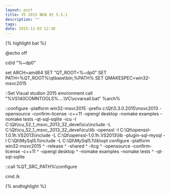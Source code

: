 ```yaml
---
layout: post
title: VS 2015 编译 Qt 5.5.1
description: ""
tags:
date: 2015-12-03 12:30
---
```


{% highlight bat %}

@echo off

cd/d "%~dp0"

set ARCH=amd64
SET "QT_ROOT=%~dp0"
SET PATH=%QT_ROOT%\qtbase\bin;%PATH%
SET QMAKESPEC=win32-msvc2015

::Set Visual studion 2015 environment
call "%VS140COMNTOOLS%..\..\VC\vcvarsall.bat" %arch%

::configure -platform win32-msvc2015 -prefix c:\Qt\5.3.0.2015\msvc2013 -opensource -confirm-license -c++11 -opengl desktop -nomake examples -nomake tests -qt-sql-sqlite -icu -I C:\Qt\icu_52_1_msvc_2013_32_devel\icu\include -L C:\Qt\icu_52_1_msvc_2013_32_devel\icu\lib -openssl -I C:\Qt\openssl-1.0.1h.VS2013\include -L C:\Qt\openssl-1.0.1h.VS2013\lib -plugin-sql-mysql -I C:\Qt\MySql5.1\include -L C:\Qt\MySql5.1\lib\opt
configure   -platform win32-msvc2015 ^
            -release ^
            -shared ^
            -ltcg ^
            -opensource -confirm-license -c++11 ^
            -opengl desktop ^
            -nomake examples -nomake tests ^
            -qt-sql-sqlite

::call %QT_SRC_PATH%\configure

cmd /k

{% endhighlight %}
